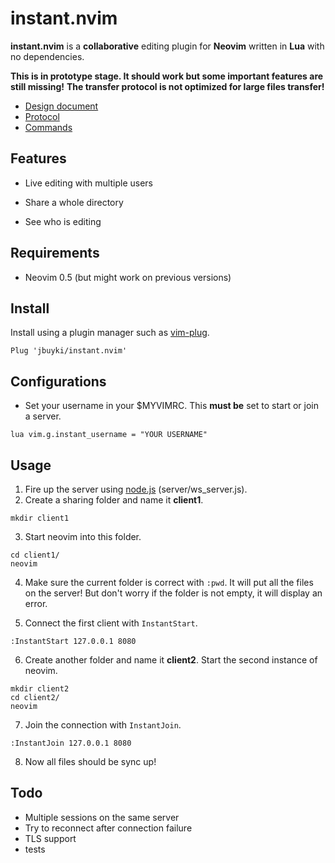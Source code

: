 instant.nvim
============

**instant.nvim** is a **collaborative** editing plugin for **Neovim** written in **Lua** with no dependencies.

**This is in prototype stage. It should work but some important features are still missing!**
**The transfer protocol is not optimized for large files transfer!**

* [Design document](docs/design.md)
* [Protocol](docs/protocol.md)
* [Commands](docs/commands.md)


Features
--------

* Live editing with multiple users

* Share a whole directory

* See who is editing

Requirements
------------

* Neovim 0.5 (but might work on previous versions)

Install
-------

Install using a plugin manager such as [vim-plug](https://github.com/junegunn/vim-plug).

```
Plug 'jbuyki/instant.nvim'
```

Configurations
--------------

* Set your username in your $MYVIMRC. This **must be** set to start or join a server.

```
lua vim.g.instant_username = "YOUR USERNAME"
```

Usage
-----

1. Fire up the server using [node.js](https://nodejs.org/en/) (server/ws_server.js).
2. Create a sharing folder and name it **client1**.
```
mkdir client1
```
3. Start neovim into this folder.
```
cd client1/
neovim
```
4. Make sure the current folder is correct with `:pwd`. It will put all the files on the server! But don't worry if the folder is not empty, it will display an error.

5. Connect the first client with `InstantStart`.
```
:InstantStart 127.0.0.1 8080
```

6. Create another folder and name it **client2**. Start the second instance of neovim.
```
mkdir client2
cd client2/
neovim
```

7. Join the connection with `InstantJoin`.
```
:InstantJoin 127.0.0.1 8080
```

8. Now all files should be sync up!

Todo
----

* Multiple sessions on the same server
* Try to reconnect after connection failure
* TLS support
* tests

